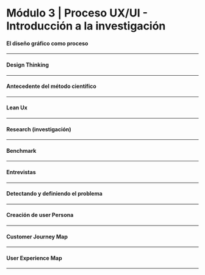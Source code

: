 # Módulo 3 | Proceso UX/UI - Introducción a la investigación

#### El diseño gráfico como proceso

---

#### Design Thinking

---

#### Antecedente del método científico

---

#### Lean Ux

---

#### Research (investigación)

---

#### Benchmark

---

#### Entrevistas

---

#### Detectando y definiendo el problema

---

#### Creación de user Persona

---

#### Customer Journey Map

---

#### User Experience Map

---